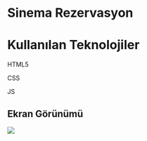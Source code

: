<h1> Sinema Rezervasyon </h1>

<h1> Kullanılan Teknolojiler </h1>

HTML5

CSS

JS
<h2> Ekran Görünümü</h2>

![](img/screen.gif)
